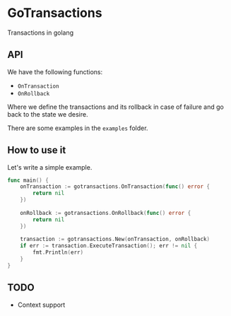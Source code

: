 # GoTransactions

Transactions in golang

## API

We have the following functions:

- `OnTransaction`
- `OnRollback`

Where we define the transactions and its rollback in case of failure and go back to the state we desire.

There are some examples in the `examples` folder.

## How to use it

Let's write a simple example.

```go
func main() {
	onTransaction := gotransactions.OnTransaction(func() error {
		return nil
    })
	
	onRollback := gotransactions.OnRollback(func() error {
		return nil
    })
	
	transaction := gotransactions.New(onTransaction, onRollback)
	if err := transaction.ExecuteTransaction(); err != nil {
		fmt.Println(err)
    }
}
```

## TODO

- Context support